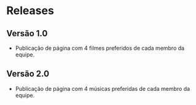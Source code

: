 # Releases

## Versão 1.0

* Publicação de página com 4 filmes preferidos de cada membro da equipe.

## Versão 2.0

* Publicação de página com 4 músicas preferidas de cada membro da equipe.

